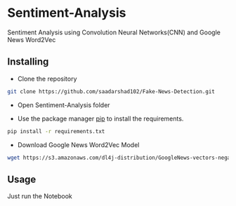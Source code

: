 # Sentiment-Analysis
Sentiment Analysis using Convolution Neural Networks(CNN) and Google News Word2Vec

## Installing
* Clone the repository

```bash
git clone https://github.com/saadarshad102/Fake-News-Detection.git
```

* Open Sentiment-Analysis folder

* Use the package manager [pip](https://pip.pypa.io/en/stable/) to install the requirements.

```bash
pip install -r requirements.txt
```

* Download Google News Word2Vec Model

```bash
wget https://s3.amazonaws.com/dl4j-distribution/GoogleNews-vectors-negative300.bin.gz
```

## Usage
Just run the Notebook
